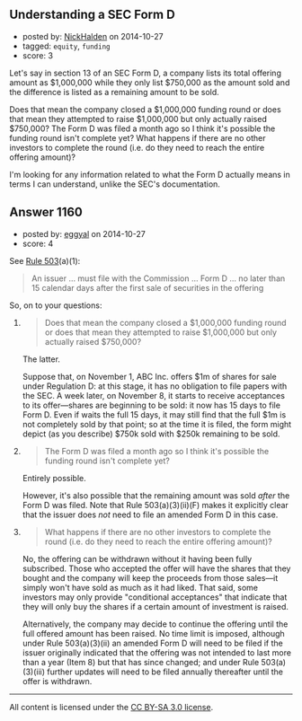 ## Understanding a SEC Form D

- posted by: [NickHalden](https://stackexchange.com/users/159040/nickhalden) on 2014-10-27
- tagged: `equity`, `funding`
- score: 3

Let's say in section 13 of an SEC Form D, a company lists its total offering amount as $1,000,000 while they only list $750,000 as the amount sold and the difference is listed as a remaining amount to be sold. 

Does that mean the company closed a $1,000,000 funding round or does that mean they attempted to raise $1,000,000 but only actually raised $750,000? The Form D was filed a month ago so I think it's possible the funding round isn't complete yet? What happens if there are no other investors to complete the round (i.e. do they need to reach the entire offering amount)?

I'm looking for any information related to what the Form D actually means in terms I can understand, unlike the SEC's documentation.


## Answer 1160

- posted by: [eggyal](https://stackexchange.com/users/310184/eggyal) on 2014-10-27
- score: 4

See [Rule 503](http://www.law.cornell.edu/cfr/text/17/230.503)(a)(1):

> An issuer &hellip; must file with the Commission &hellip; Form D &hellip; no later than 15 calendar days after the first sale of securities in the offering

So, on to your questions:

1. > Does that mean the company closed a $1,000,000 funding round or does that mean they attempted to raise $1,000,000 but only actually raised $750,000?

    The latter.

    Suppose that, on November 1, ABC Inc. offers $1m of shares for sale under Regulation D: at this stage, it has no obligation to file papers with the SEC.  A week later, on November 8, it starts to receive acceptances to its offer&mdash;shares are beginning to be sold: it now has 15 days to file Form D.  Even if waits the full 15 days, it may still find that the full $1m is not completely sold by that point; so at the time it is filed, the form might depict (as you describe) $750k sold with $250k remaining to be sold.

2. > The Form D was filed a month ago so I think it's possible the funding round isn't complete yet?

    Entirely possible.

    However, it's also possible that the remaining amount was sold *after* the Form D was filed.  Note that Rule 503(a)(3)(ii)(F) makes it explicitly clear that the issuer does *not* need to file an amended Form D in this case.

3. > What happens if there are no other investors to complete the round (i.e. do they need to reach the entire offering amount)?

    No, the offering can be withdrawn without it having been fully subscribed.  Those who accepted the offer will have the shares that they bought and the company will keep the proceeds from those sales&mdash;it simply won't have sold as much as it had liked.  That said, some investors may only provide "conditional acceptances" that indicate that they will only buy the shares if a certain amount of investment is raised.

    Alternatively, the company may decide to continue the offering until the full offered amount has been raised.  No time limit is imposed, although under Rule 503(a)(3)(ii) an amended Form D will need to be filed if the issuer originally indicated that the offering was not intended to last more than a year (Item 8) but that has since changed; and under Rule 503(a)(3)(iii) further updates will need to be filed annually thereafter until the offer is withdrawn.



---

All content is licensed under the [CC BY-SA 3.0 license](https://creativecommons.org/licenses/by-sa/3.0/).
